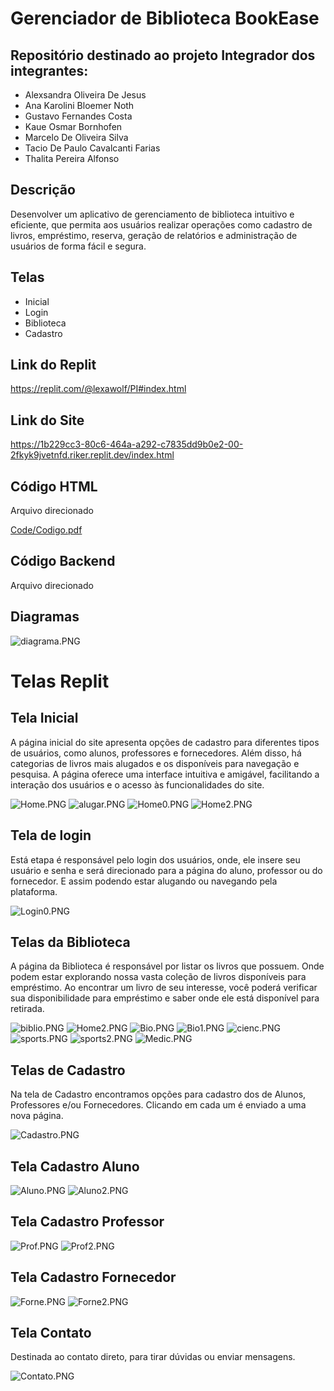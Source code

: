 # Gerenciador de Biblioteca BookEase
## Repositório destinado ao projeto Integrador dos integrantes:

* Alexsandra Oliveira De Jesus
* Ana Karolini Bloemer Noth
* Gustavo Fernandes Costa
* Kaue Osmar Bornhofen
* Marcelo De Oliveira Silva
* Tacio De Paulo Cavalcanti Farias
* Thalita Pereira Alfonso 

## Descrição 

Desenvolver um aplicativo de gerenciamento de biblioteca intuitivo e eficiente, que permita aos usuários realizar operações como cadastro de livros, empréstimo, reserva, geração de relatórios e administração de usuários de forma fácil e segura.

## Telas

* Inicial
* Login
* Biblioteca
* Cadastro 

## Link do Replit

https://replit.com/@lexawolf/PI#index.html

## Link do Site

https://1b229cc3-80c6-464a-a292-c7835dd9b0e2-00-2fkyk9jvetnfd.riker.replit.dev/index.html

## Código HTML

Arquivo direcionado

[Code/Codigo.pdf](https://github.com/AnaKarolini/Gerenciador-de-Biblioteca/blob/c315c1f5d89c3d1e0125238f354f91b17ba1f536/Code/Codigo.pdf)

## Código Backend

Arquivo direcionado



## Diagramas

![diagrama.PNG](/doc/diagrama.PNG)


# Telas Replit

## Tela Inicial

A página inicial do site apresenta opções de cadastro para diferentes tipos de usuários, como alunos, professores e fornecedores. Além disso, há categorias de livros mais alugados e os disponíveis para navegação e pesquisa. A página oferece uma interface intuitiva e amigável, facilitando a interação dos usuários e o acesso às funcionalidades do site.

![Home.PNG](/doc/Home.PNG)
![alugar.PNG](/doc/alugar.PNG)
![Home0.PNG](/doc/Home0.PNG)
![Home2.PNG](/doc/Home2.PNG)


## Tela de login 

Está etapa é responsável pelo login dos usuários, onde, ele insere seu usuário e senha e será direcionado para a página do aluno, professor ou do fornecedor. E assim podendo estar alugando ou navegando pela plataforma. 

![Login0.PNG](/doc/Login0.PNG)

## Telas da Biblioteca

A página da Biblioteca é responsável por listar os livros que possuem. Onde podem estar explorando nossa vasta coleção de livros disponíveis para empréstimo. Ao encontrar um livro de seu interesse, você poderá verificar sua disponibilidade para empréstimo e saber onde ele está disponível para retirada.

![biblio.PNG](/doc/biblio.PNG)
![Home2.PNG](/doc/Home2.PNG)
![Bio.PNG](/doc/Bio.PNG)
![Bio1.PNG](/doc/Bio1.PNG)
![cienc.PNG](/doc/cienc.PNG)
![sports.PNG](/doc/sports.PNG)
![sports2.PNG](/doc/sports2.PNG)
![Medic.PNG](/doc/Medic.PNG)

## Telas de Cadastro 

Na tela de Cadastro encontramos opções para cadastro dos de Alunos, Professores e/ou Fornecedores. Clicando em cada um é enviado a uma nova página. 

![Cadastro.PNG](/doc/Cadastro.PNG)

## Tela Cadastro Aluno 

![Aluno.PNG](/doc/Aluno.PNG)
![Aluno2.PNG](/doc/Aluno2.PNG)

## Tela Cadastro Professor

![Prof.PNG](/doc/Prof.PNG)
![Prof2.PNG](/doc/Prof2.PNG)

## Tela Cadastro Fornecedor

![Forne.PNG](/doc/Forne.PNG)
![Forne2.PNG](/doc/Forne2.PNG)

## Tela Contato

Destinada ao contato direto, para tirar dúvidas ou enviar mensagens. 

![Contato.PNG](/doc/Contato.PNG)


